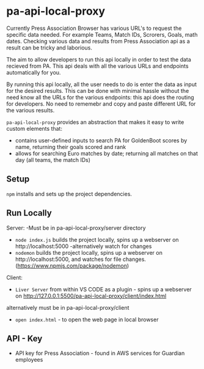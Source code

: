 # pa-api-local-proxy

Currently Press Association Browser has various URL's to request the specific data needed.
For example Teams, Match IDs, Scrorers, Goals, math dates.
Checking various data and results from Press Association api as a result can be tricky and laborious.

The aim to allow developers to run this api locally in order to test the data recieved from PA.
This api deals with all the various URLs and endpoints automatically for you.

By running this api locally, all the user needs to do is enter the data as input for the desired results.
This can be done with minimal hassle without the need know all the URLs for the various endpoints: this api does the routing for developers. No need to rememebr and copy and paste different URL for the various results.


 `pa-api-local-proxy` provides an abstraction that makes it easy to write custom elements that:

- contains user-defined inputs to search PA for GoldenBoot scores by name, returning their goals scored and rank
- allows for searching Euro matches by date; returning all matches on that day (all teams, the match IDs)

## Setup

`npm` installs and sets up the project dependencies.

## Run Locally
Server:
-Must be in pa-api-local-proxy/server directory
- `node index.js` builds the project locally, spins up a webserver on http://localhost:5000
-alternatively watch for changes
- `nodemon` builds the project locally, spins up a webserver on http://localhost:5000, and watches for file changes. (https://www.npmjs.com/package/nodemon)

Client:
- `Liver Server` from within VS CODE as a plugin - spins up a webserver on http://127.0.0.1:5500/pa-api-local-proxy/client/index.html

alternatively must be in pa-api-local-proxy/client
- `open index.html` - to open the web page in local browser

## API - Key
- API key for Press Association - found in AWS services for Guardian employees
